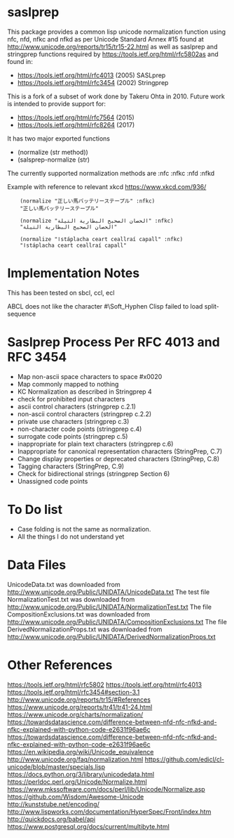 # saslprep

This package provides a common lisp unicode normalization function using nfc, nfd, nfkc and nfkd as per Unicode Standard Annex #15 found at http://www.unicode.org/reports/tr15/tr15-22.html as well as saslprep and stringprep functions required by  https://tools.ietf.org/html/rfc5802as and
found in:

  * https://tools.ietf.org/html/rfc4013 (2005) SASLprep
  * https://tools.ietf.org/html/rfc3454 (2002) Stringprep

This is a fork of a subset of work done by Takeru Ohta in 2010. Future work is intended to provide support for:

  * https://tools.ietf.org/html/rfc7564 (2015)
  * https://tools.ietf.org/html/rfc8264 (2017)

It has two major exported functions

  * (normalize (str method))
  * (salsprep-normalize (str)

The currently supported normalization methods are :nfc :nfkc :nfd :nfkd

Example with reference to relevant xkcd https://www.xkcd.com/936/

```common-lisp
    (normalize "正しい馬バッテリーステープル" :nfkc)
    "正しい馬バッテリーステープル"

    (normalize "الحصان الصحيح البطارية التيلة" :nfkc)
    "الحصان الصحيح البطارية التيلة"

    (normalize "اstáplacha ceart ceallraí capall" :nfkc)
    "اstáplacha ceart ceallraí capall"
```

# Implementation Notes
This has been tested on sbcl, ccl, ecl

ABCL does not like the character #\Soft_Hyphen
Clisp failed to load split-sequence


# Saslprep Process Per RFC 4013 and RFC 3454
  * Map non-ascii space characters to space #x0020
  * Map commonly mapped to nothing
  * KC Normalization as described in Stringprep 4
  * check for prohibited input characters
  * ascii control characters (stringprep c.2.1)
  * non-ascii control characters (stringprep c.2.2)
  * private use characters (stringprep c.3)
  * non-character code points (stringprep c.4)
  * surrogate code points (stringprep c.5)
  * inappropriate for plain text characters (stringprep c.6)
  * Inappropriate for canonical representation characters (StringPrep, C.7)
  * Change display properties or deprecated characters (StringPrep, C.8)
  * Tagging characters (StringPrep, C.9)
  * Check for bidirectional strings (stringprep Section 6)
  * Unassigned code points


# To Do list
  * Case folding is not the same as normalization.
  * All the things I do not understand yet

# Data Files
UnicodeData.txt was downloaded from http://www.unicode.org/Public/UNIDATA/UnicodeData.txt
The test file NormalizationTest.txt was downloaded from http://www.unicode.org/Public/UNIDATA/NormalizationTest.txt
The file CompositionExclusions.txt was downloaded from http://www.unicode.org/Public/UNIDATA/CompositionExclusions.txt
The file DerivedNormalizationProps.txt was downloaded from http://www.unicode.org/Public/UNIDATA/DerivedNormalizationProps.txt

# Other References
https://tools.ietf.org/html/rfc5802
https://tools.ietf.org/html/rfc4013
https://tools.ietf.org/html/rfc3454#section-3.1
http://www.unicode.org/reports/tr15/#References
https://www.unicode.org/reports/tr41/tr41-24.html
https://www.unicode.org/charts/normalization/
https://towardsdatascience.com/difference-between-nfd-nfc-nfkd-and-nfkc-explained-with-python-code-e2631f96ae6c
https://towardsdatascience.com/difference-between-nfd-nfc-nfkd-and-nfkc-explained-with-python-code-e2631f96ae6c
https://en.wikipedia.org/wiki/Unicode_equivalence
http://www.unicode.org/faq/normalization.html
https://github.com/edicl/cl-unicode/blob/master/specials.lisp
https://docs.python.org/3/library/unicodedata.html
https://perldoc.perl.org/Unicode/Normalize.html
https://www.mkssoftware.com/docs/perl/lib/Unicode/Normalize.asp
https://github.com/Wisdom/Awesome-Unicode
http://kunststube.net/encoding/
http://www.lispworks.com/documentation/HyperSpec/Front/index.htm
http://quickdocs.org/babel/api
https://www.postgresql.org/docs/current/multibyte.html
